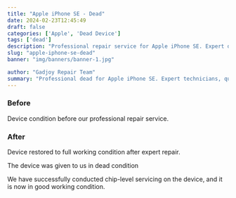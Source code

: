 ```yaml
---
title: "Apple iPhone SE - Dead"
date: 2024-02-23T12:45:49
draft: false
categories: ['Apple', 'Dead Device']
tags: ['dead']
description: "Professional repair service for Apple iPhone SE. Expert diagnosis and quality repairs in Bangalore."
slug: "apple-iphone-se-dead"
banner: "img/banners/banner-1.jpg"

author: "Gadjoy Repair Team"
summary: "Professional dead for Apple iPhone SE. Expert technicians, quality parts, warranty included."
---
```


### Before

Device condition before our professional repair service.

### After

Device restored to full working condition after expert repair.

The device was given to us in dead condition

We have successfully conducted chip-level servicing on the device, and it is now in good working condition.